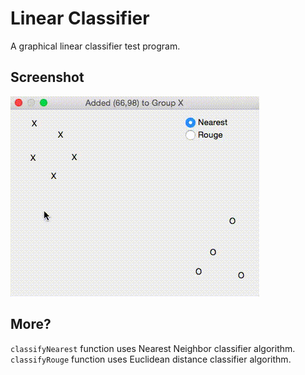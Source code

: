 # Linear Classifier

A graphical linear classifier test program.

## Screenshot ##

![Preview](preview.gif)

## More?

`classifyNearest` function uses Nearest Neighbor classifier algorithm.
`classifyRouge` function uses Euclidean distance classifier algorithm.